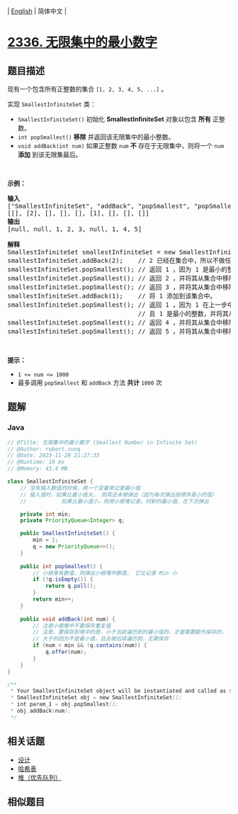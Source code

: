 
| [English](README_EN.md) | 简体中文 |

# [2336. 无限集中的最小数字](https://leetcode.cn//problems/smallest-number-in-infinite-set/)

## 题目描述

<p>现有一个包含所有正整数的集合 <code>[1, 2, 3, 4, 5, ...]</code> 。</p>

<p>实现 <code>SmallestInfiniteSet</code> 类：</p>

<ul>
	<li><code>SmallestInfiniteSet()</code> 初始化 <strong>SmallestInfiniteSet</strong> 对象以包含 <strong>所有</strong> 正整数。</li>
	<li><code>int popSmallest()</code> <strong>移除</strong> 并返回该无限集中的最小整数。</li>
	<li><code>void addBack(int num)</code> 如果正整数 <code>num</code> <strong>不</strong> 存在于无限集中，则将一个 <code>num</code> <strong>添加</strong> 到该无限集最后。</li>
</ul>

<p>&nbsp;</p>

<p><strong>示例：</strong></p>

<pre>
<strong>输入</strong>
["SmallestInfiniteSet", "addBack", "popSmallest", "popSmallest", "popSmallest", "addBack", "popSmallest", "popSmallest", "popSmallest"]
[[], [2], [], [], [], [1], [], [], []]
<strong>输出</strong>
[null, null, 1, 2, 3, null, 1, 4, 5]

<strong>解释</strong>
SmallestInfiniteSet smallestInfiniteSet = new SmallestInfiniteSet();
smallestInfiniteSet.addBack(2);    // 2 已经在集合中，所以不做任何变更。
smallestInfiniteSet.popSmallest(); // 返回 1 ，因为 1 是最小的整数，并将其从集合中移除。
smallestInfiniteSet.popSmallest(); // 返回 2 ，并将其从集合中移除。
smallestInfiniteSet.popSmallest(); // 返回 3 ，并将其从集合中移除。
smallestInfiniteSet.addBack(1);    // 将 1 添加到该集合中。
smallestInfiniteSet.popSmallest(); // 返回 1 ，因为 1 在上一步中被添加到集合中，
                                   // 且 1 是最小的整数，并将其从集合中移除。
smallestInfiniteSet.popSmallest(); // 返回 4 ，并将其从集合中移除。
smallestInfiniteSet.popSmallest(); // 返回 5 ，并将其从集合中移除。</pre>

<p>&nbsp;</p>

<p><strong>提示：</strong></p>

<ul>
	<li><code>1 &lt;= num &lt;= 1000</code></li>
	<li>最多调用 <code>popSmallest</code> 和 <code>addBack</code> 方法 <strong>共计</strong> <code>1000</code> 次</li>
</ul>


## 题解


### Java

```Java
// @Title: 无限集中的最小数字 (Smallest Number in Infinite Set)
// @Author: robert.sunq
// @Date: 2023-11-29 21:27:33
// @Runtime: 10 ms
// @Memory: 43.4 MB

class SmallestInfiniteSet {
    // 没有插入数值的时候，用一个变量来记录最小值
    // 插入值时，如果比最小值大， 则其还未被弹出（因为每次弹出按顺序虽小的值）
    //           如果比最小值小，则用小根堆记录，时新的最小值，在下次弹出

    private int min;
    private PriorityQueue<Integer> q;

    public SmallestInfiniteSet() {
        min = 1;
        q = new PriorityQueue<>();
    }
    
    public int popSmallest() {
        // 小根堆有数值，则弹出小根堆中数值， 它比记录 Min 小
        if (!q.isEmpty()) {
            return q.poll();
        }
        return min++;
    }
    
    public void addBack(int num) {
        // 注意小根堆中不要保存重复值
        // 注意，要保存到堆中的是，小于当前遍历到的最小值的，才是需要额外保存的，
        // 大于的因为不是最小值，且会被后续遍历到，无需保存
        if (num < min && !q.contains(num)) {
            q.offer(num);
        }
    }
}

/**
 * Your SmallestInfiniteSet object will be instantiated and called as such:
 * SmallestInfiniteSet obj = new SmallestInfiniteSet();
 * int param_1 = obj.popSmallest();
 * obj.addBack(num);
 */
```



## 相关话题

- [设计](https://leetcode.cn//tag/design)
- [哈希表](https://leetcode.cn//tag/hash-table)
- [堆（优先队列）](https://leetcode.cn//tag/heap-priority-queue)

## 相似题目



